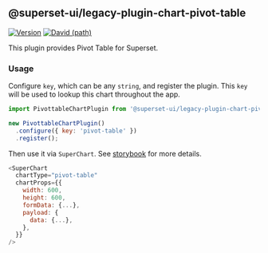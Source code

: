 ## @superset-ui/legacy-plugin-chart-pivot-table

[![Version](https://img.shields.io/npm/v/@superset-ui/legacy-plugin-chart-pivot-table.svg?style=flat-square)](https://img.shields.io/npm/v/@superset-ui/legacy-plugin-chart-pivot-table.svg?style=flat-square)
[![David (path)](https://img.shields.io/david/apache-superset/superset-ui-plugins.svg?path=packages%2Fsuperset-ui-legacy-plugin-chart-pivot-table&style=flat-square)](https://david-dm.org/apache-superset/superset-ui-plugins?path=packages/superset-ui-legacy-plugin-chart-pivot-table)

This plugin provides Pivot Table for Superset.

### Usage

Configure `key`, which can be any `string`, and register the plugin. This `key` will be used to lookup this chart throughout the app.

```js
import PivottableChartPlugin from '@superset-ui/legacy-plugin-chart-pivot-table';

new PivottableChartPlugin()
  .configure({ key: 'pivot-table' })
  .register();
```

Then use it via `SuperChart`. See [storybook](https://apache-superset.github.io/superset-ui-legacy/?selectedKind=plugin-chart-pivot-table) for more details.

```js
<SuperChart
  chartType="pivot-table"
  chartProps={{
    width: 600,
    height: 600,
    formData: {...},
    payload: {
      data: {...},
    },
  }}
/>
```